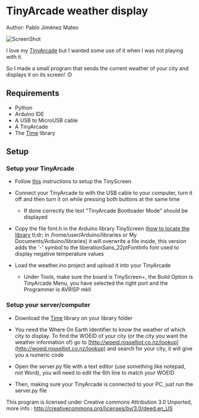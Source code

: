 TinyArcade weather display
====================================

Author: Pablo Jiménez Mateo

![ScreenShot](https://raw.githubusercontent.com/pjimenezmateo/tinyarcade-weather-display/master/preview.gif)

I love my [TinyArcade](https://tinycircuits.com/collections/kits/products/tinyarcade) but I wanted some use of it when I was not playing with it.

So I made a small program that sends the current weather of your city and displays it on its screen! :D

Requirements
--------------

* Python
* Arduino IDE
* A USB to MicroUSB cable
* A TinyArcade
* The [Time](https://github.com/PaulStoffregen/Time) library

Setup
-------------

### Setup your TinyArcade

- Follow [this](https://tinycircuits.com/blogs/learn/158833543-tinyscreen-setup) instructions to setup the TinyScreen

- Connect your TinyArcade to with the USB cable to your computer, turn it off and then turn it on while pressing both buttons at the same time

    - If done correctly the text "TinyArcade Bootloader Mode" should be displayed

- Copy the file font.h in the Arduino library TinyScreen ([how to locate the library](https://www.arduino.cc/en/Guide/Libraries) tl;dr; in /home/user/Arduino/libraries or My Documents/Arduino/libraries) it will overwrite a file inside, this version adds the '-' symbol to the liberationSans_22ptFontInfo font used to display negative temperature values

- Load the weather.ino project and upload it into your TinyArcade

    - Under Tools, make sure the board is TinyScreen+, the Build Option is TinyArcade Menu, you have selected the right port and the Programmer is AVRISP mkll

### Setup your server/computer

- Download the [Time](https://github.com/PaulStoffregen/Time) library on your library folder

- You need the Where On Earth Identifier to know the weather of which city to display. To find the WOEID of your city (or the city you want the weather information of) go to [http://woeid.rosselliot.co.nz/lookup](http://woeid.rosselliot.co.nz/lookup) and search for your city, it will give you a numeric code

- Open the server.py file with a text editor (use something like notepad, not Word), you will need to edit the 6th line to match your WOEID

- Then, making sure your TinyArcade is connected to your PC, just run the server.py file


This program is licensed under Creative commons Attribution 3.0 Unported, more info : 
http://creativecommons.org/licenses/by/3.0/deed.en_US